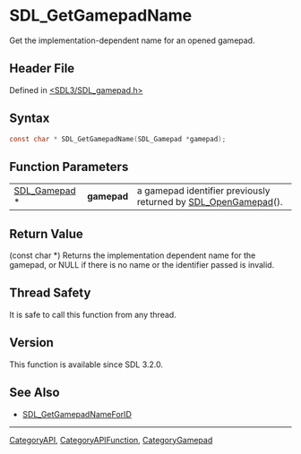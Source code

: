 # SDL_GetGamepadName

Get the implementation-dependent name for an opened gamepad.

## Header File

Defined in [<SDL3/SDL_gamepad.h>](https://github.com/libsdl-org/SDL/blob/main/include/SDL3/SDL_gamepad.h)

## Syntax

```c
const char * SDL_GetGamepadName(SDL_Gamepad *gamepad);
```

## Function Parameters

|                              |             |                                                                                   |
| ---------------------------- | ----------- | --------------------------------------------------------------------------------- |
| [SDL_Gamepad](SDL_Gamepad) * | **gamepad** | a gamepad identifier previously returned by [SDL_OpenGamepad](SDL_OpenGamepad)(). |

## Return Value

(const char *) Returns the implementation dependent name for the gamepad,
or NULL if there is no name or the identifier passed is invalid.

## Thread Safety

It is safe to call this function from any thread.

## Version

This function is available since SDL 3.2.0.

## See Also

- [SDL_GetGamepadNameForID](SDL_GetGamepadNameForID)

----
[CategoryAPI](CategoryAPI), [CategoryAPIFunction](CategoryAPIFunction), [CategoryGamepad](CategoryGamepad)


